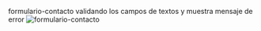 formulario-contacto validando los campos de textos y muestra mensaje de error
![formulario-contacto](https://user-images.githubusercontent.com/66856814/90444856-05d88600-e0b5-11ea-8556-1bc7db1b6b11.jpg)
